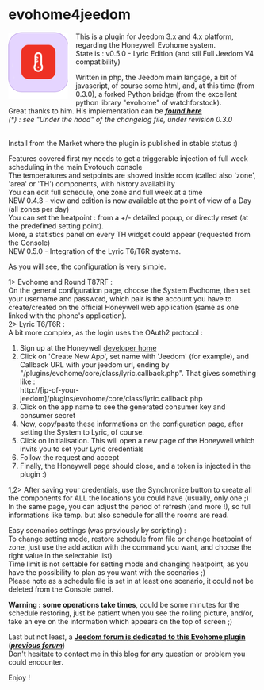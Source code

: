 # evohome4jeedom

<img align="left" src="plugin_info/evohome_icon.png" width="120" style="padding-right:16px;">
This is a plugin for Jeedom 3.x and 4.x platform, regarding the Honeywell Evohome system.<br/>
State is : v0.5.0 - Lyric Edition (and stil Full Jeedom V4 compatibility)

Written in php, the Jeedom main langage, a bit of javascript, of course some html, and, at this time (from 0.3.0), a forked Python bridge (from the excellent python library "evohome" of watchforstock).<br/>
Great thanks to him. His implementation can be ***[found here](https://github.com/watchforstock/evohome-client)*** <br/>
*(\*) : see "Under the hood" of the changelog file, under revision 0.3.0*


<br/>Install from the Market where the plugin is published in stable status :)

Features covered first my needs to get a triggerable injection of full week scheduling in the main Evotouch console<br/>
The temperatures and setpoints are showed inside room (called also 'zone', 'area' or 'TH') components, with history availability<br/>
You can edit full schedule, one zone and full week at a time<br/>
NEW 0.4.3 - view and edition is now available at the point of view of a Day (all zones per day)<br/>
You can set the heatpoint : from a +/- detailed popup, or directly reset (at the predefined setting point).<br/>
More, a statistics panel on every TH widget could appear (requested from the Console)<br/>
NEW 0.5.0 - Integration of the Lyric T6/T6R systems.<br/>

As you will see, the configuration is very simple.<br/>

1> Evohome and Round T87RF :<br/>
On the general configuration page, choose the System Evohome, then set your username and password, which pair is the account you have to create/created on the official Honeywell web application (same as one linked with the phone's application).<br/>
2> Lyric T6/T6R :<br/>
A bit more complex, as the login uses the OAuth2 protocol :<br/>
1. Sign up at the Honeywell [developer home](https://developer.honeywellhome.com)
2. Click on 'Create New App', set name with 'Jeedom' (for example), and Callback URL with your jeedom url, ending by "/plugins/evohome/core/class/lyric.callback.php". That gives something like :<br/>
http://[ip-of-your-jeedom]/plugins/evohome/core/class/lyric.callback.php
3. Click on the app name to see the generated consumer key and consumer secret
4. Now, copy/paste these informations on the configuration page, after setting the System to Lyric, of course.
5. Click on Initialisation. This will open a new page of the Honeywell which invits you to set your Lyric credentials
6. Follow the request and accept
7. Finally, the Honeywell page should close, and a token is injected in the plugin :)

1,2> After saving your credentials, use the Synchronize button to create all the components for ALL the locations you could have (usually, only one ;)<br/>
In the same page, you can adjust the period of refresh (and more !), so full informations like temp. but also schedule for all the rooms are read.<br/>

Easy scenarios settings (was previously by scripting) :<br/>
To change setting mode, restore schedule from file or change heatpoint of zone, just use the add action with the command you want, and choose the right value in the selectable list)<br/>
Time limit is not settable for setting mode and changing heatpoint, as you have the possibility to plan as you want with the scenarios ;)<br/>
Please note as a schedule file is set in at least one scenario, it could not be deleted from the Console panel.

**Warning : some operations take times**, could be some minutes for the schedule restoring, just be patient when you see the rolling picture, and/or, take an eye on the information which appears on the top of screen ;)

Last but not least, a **[Jeedom forum is dedicated to this Evohome plugin](https://community.jeedom.com/t/plugin-evohome)** (***[previous forum](https://forum.jeedom.com/viewtopic.php?f=143&t=31647&sid=41c4acd4ffe5ecc1c4f120ecf7ce7569&start=200)***)<br/>
Don't hesitate to contact me in this blog for any question or problem you could encounter.
<br/>

Enjoy !